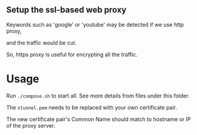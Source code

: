 ## Setup the ssl-based web proxy

Keywords such as 'google' or 'youtube' may be detected if we use http proxy, 

and the traffic would be cut.

So, https proxy is useful for encrypting all the traffic.

# Usage

Run `./compose.sh` to start all. See more details from files under this folder.

The `stunnel.pem` needs to be replaced with your own certificate pair.

The new certificate pair's Common Name should match to hostname or IP of the proxy server.

